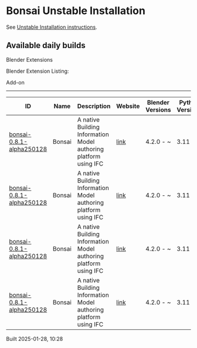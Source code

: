 # Bonsai Unstable Installation

See [Unstable Installation instructions](https://docs.bonsaibim.org/guides/development/installation.html#unstable-installation).

## Available daily builds



Blender Extensions

Blender Extension Listing:

Add-on

---

| ID | Name | Description | Website | Blender Versions | Python Versions | Platforms | Size |
| --- | --- | --- | --- | --- | --- | --- | --- |
| [bonsai-0.8.1-alpha250128](https://github.com/IfcOpenShell/IfcOpenShell/releases/download/bonsai-0.8.1-alpha2501281024/bonsai_py311-0.8.1-alpha250128-macos-arm64.zip?repository=https://raw.githubusercontent.com/IfcOpenShell/bonsai_unstable_repo/main/index.json&blender_version_min=4.2.0&platforms=macos-arm64&python_versions=3.11) | Bonsai | A native Building Information Model authoring platform using IFC | [link](https://bonsaibim.org/) | 4.2.0 - ~ | 3.11 | macos-arm64 | 102.3MB |
| [bonsai-0.8.1-alpha250128](https://github.com/IfcOpenShell/IfcOpenShell/releases/download/bonsai-0.8.1-alpha2501281024/bonsai_py311-0.8.1-alpha250128-macos-x64.zip?repository=https://raw.githubusercontent.com/IfcOpenShell/bonsai_unstable_repo/main/index.json&blender_version_min=4.2.0&platforms=macos-x64&python_versions=3.11) | Bonsai | A native Building Information Model authoring platform using IFC | [link](https://bonsaibim.org/) | 4.2.0 - ~ | 3.11 | macos-x64 | 100.7MB |
| [bonsai-0.8.1-alpha250128](https://github.com/IfcOpenShell/IfcOpenShell/releases/download/bonsai-0.8.1-alpha2501281024/bonsai_py311-0.8.1-alpha250128-linux-x64.zip?repository=https://raw.githubusercontent.com/IfcOpenShell/bonsai_unstable_repo/main/index.json&blender_version_min=4.2.0&platforms=linux-x64&python_versions=3.11) | Bonsai | A native Building Information Model authoring platform using IFC | [link](https://bonsaibim.org/) | 4.2.0 - ~ | 3.11 | linux-x64 | 108.4MB |
| [bonsai-0.8.1-alpha250128](https://github.com/IfcOpenShell/IfcOpenShell/releases/download/bonsai-0.8.1-alpha2501281024/bonsai_py311-0.8.1-alpha250128-windows-x64.zip?repository=https://raw.githubusercontent.com/IfcOpenShell/bonsai_unstable_repo/main/index.json&blender_version_min=4.2.0&platforms=windows-x64&python_versions=3.11) | Bonsai | A native Building Information Model authoring platform using IFC | [link](https://bonsaibim.org/) | 4.2.0 - ~ | 3.11 | windows-x64 | 87.6MB |

Built 2025-01-28, 10:28




